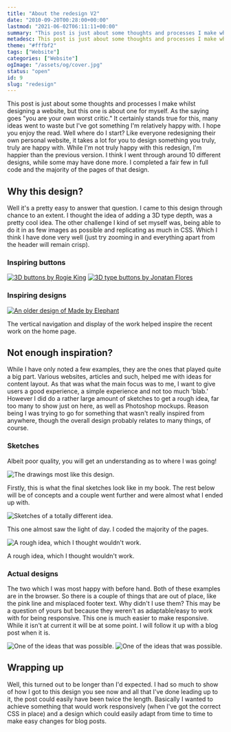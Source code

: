 ```yaml
---
title: "About the redesign V2"
date: "2010-09-20T00:28:00+00:00"
lastmod: "2021-06-02T06:11:11+00:00"
summary: "This post is just about some thoughts and processes I make whilst designing a website, but this one is about one for myself. As the saying goes “you are your own worst critic.” It certainly stands true for this, many ideas went to waste but I’ve got something I’m relatively happy with. I hope you enjoy the read."
metadesc: This post is just about some thoughts and processes I make whilst designing a website. As the saying goes you are your own worst critic."
theme: "#fffbf2"
tags: ["Website"]
categories: ["Website"]
ogImage: "/assets/og/cover.jpg"
status: "open"
id: 9
slug: "redesign"
---
```


This post is just about some thoughts and processes I make whilst designing a website, but this one is about one for myself. As the saying goes "you are your own worst critic." It certainly stands true for this, many ideas went to waste but I've got something I'm relatively happy with. I hope you enjoy the read. Well where do I start? Like everyone redesigning their own personal website, it takes a lot for you to design something you truly, truly are happy with. While I'm not truly happy with this redesign, I'm happier than the previous version. I think I went through around 10 different designs, while some may have done more. I completed a fair few in full code and the majority of the pages of that design.

## Why this design?
Well it's a pretty easy to answer that question. I came to this design through chance to an extent. I thought the idea of adding a 3D type depth, was a pretty cool idea. The other challenge I kind of set myself was, being able to do it in as few images as possible and replicating as much in CSS. Which I think I have done very well (just try zooming in and everything apart from the header will remain crisp).

### Inspiring buttons
[![3D buttons by Rogie King](/uploads/blog/shot_1278576561.png)](http://dribbble.com/shots/33550-Mad-Elements) [![3D type buttons by Jonatan Flores](/uploads/blog/shot_1278651332.jpg)](http://dribbble.com/shots/33827-Buttons)

### Inspiring designs
[![An older design of Made by Elephant](/uploads/blog/15500311949dc17f712a39_l1.png)](http://emberapp.com/samwieck/images/made-by-elephant-we-craft-interfaces/sizes/l)

The vertical navigation and display of the work helped inspire the recent work on the home page.

## Not enough inspiration?
While I have only noted a few examples, they are the ones that played quite a big part. Various websites, articles and such, helped me with ideas for content layout. As that was what the main focus was to me, I want to give users a good experience, a simple experience and not too much 'blab.' However I did do a rather large amount of sketches to get a rough idea, far too many to show just on here, as well as Photoshop mockups. Reason being I was trying to go for something that wasn't really inspired from anywhere, though the overall design probably relates to many things, of course.

### Sketches
Albeit poor quality, you will get an understanding as to where I was going!

![The drawings most like this design.](/uploads/blog/photo-5.jpg)

Firstly, this is what the final sketches look like in my book. The rest below will be of concepts and a couple went further and were almost what I ended up with.

![Sketches of a totally different idea.](/uploads/blog/photo-2-225x300.jpg)

This one almost saw the light of day. I coded the majority of the pages.

![A rough idea, which I thought wouldn't work.](/uploads/blog/photo-1-225x300.jpg)

A rough idea, which I thought wouldn't work.

### Actual designs
The two which I was most happy with before hand. Both of these examples are in the browser. So there is a couple of things that are out of place, like the pink line and misplaced footer text. Why didn't I use them? This may be a question of yours but because they weren't as adaptable/easy to work with for being responsive. This one is much easier to make responsive. While it isn't at current it will be at some point. I will follow it up with a blog post when it is.

![One of the ideas that was possible.](/uploads/blog/V2-possiblr1.png) ![One of the ideas that was possible.](/uploads/blog/V2-a-possible-idea2.png)

## Wrapping up
Well, this turned out to be longer than I'd expected. I had so much to show of how I got to this design you see now and all that I've done leading up to it, the post could easily have been twice the length. Basically I wanted to achieve something that would work responsively (when I've got the correct CSS in place) and a design which could easily adapt from time to time to make easy changes for blog posts.
